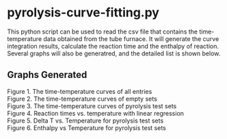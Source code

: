 # pyrolysis-curve-fitting.py
This python script can be used to read the csv file that contains the time-temperature data obtained from the tube furnace. It will generate the curve integration results, calculate the reaction time and the enthalpy of reaction. Several graphs will also be generatred, and the detailed list is shown below.
## Graphs Generated
Figure 1. The time-temperature curves of all entries </br>
Figure 2. The time-temperature curves of empty sets </br>
Figure 3. The time-temperature curves of pyrolysis test sets </br>
Figure 4. Reaction times vs. temperature with linear regression </br>
Figure 5. Delta T vs. Temperature for pyrolysis test sets </br>
Figure 6. Enthalpy vs Temperature for pyrolysis test sets </br>
